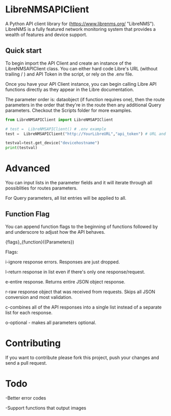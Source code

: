 # LibreNMSAPIClient
A Python API client library for (https://www.librenms.org/ "LibreNMS").  
LibreNMS is a fully featured network monitoring system that provides a wealth of features and device support.  

## Quick start
To begin import the API Client and create an instance of the LibreNMSAPIClient class. You can either hard code Libre's URL (without trailing / ) and API Token in the script, or rely on the .env file.

Once you have your API Client instance, you can begin calling Libre API functions directly as they appear in the Libre documentation. 

The parameter order is: dataobject (if function requires one), then the route parameters in the order that they're in the route then any additional Query parameters. Checkout the Scripts folder for more examples.

``` python
from LibreNMSAPIClient import LibreNMSAPIClient

# test =  LibreNMSAPIClient() # .env example
test =  LibreNMSAPIClient("http://YourLibreURL","api_token") # URL and Token hardcode example

testval=test.get_device("devicehostname")
print(testval)
```

# Advanced
You can input lists in the parameter fields and it will iterate through all possiblities for routes parameters. 

For Query parameters, all list entries will be applied to all.


## Function Flag  
You can append function flags to the beginning of functions followed by and underscore to adjust how the API behaves. 

{flags}_{function}({Parameters})

Flags:

i-ignore response errors. Responses are just dropped.

l-return response in list even if there's only one response/request.

e-entire response. Returns entire JSON object response.

r-raw response object that was received from requests. Skips all JSON conversion and most validation.

c-combines all of the API responses into a single list instead of a separate list for each response.

o-optional - makes all parameters optional.


# Contributing
If you want to contribute please fork this project, push your changes and send a pull request.

# Todo
-Better error codes

-Support functions that output images

